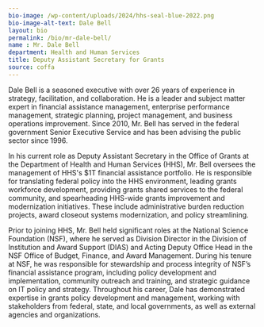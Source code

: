 ```yaml
---
bio-image: /wp-content/uploads/2024/hhs-seal-blue-2022.png
bio-image-alt-text: Dale Bell
layout: bio
permalink: /bio/mr-dale-bell/
name : Mr. Dale Bell
department: Health and Human Services
title: Deputy Assistant Secretary for Grants
source: coffa
---
```


<p>Dale Bell is a seasoned executive with over 26 years of experience in strategy, facilitation, and collaboration. He is a leader and subject matter expert in financial assistance management, enterprise performance management, strategic planning, project management, and business operations improvement. Since 2010, Mr. Bell has served in the federal government Senior Executive Service and has been advising the public sector since 1996.

In his current role as Deputy Assistant Secretary in the Office of Grants at the Department of Health and Human Services (HHS), Mr. Bell oversees the management of HHS's $1T financial assistance portfolio. He is responsible for translating federal policy into the HHS environment, leading grants workforce development, providing grants shared services to the federal community, and spearheading HHS-wide grants improvement and modernization initiatives. These include administrative burden reduction projects, award closeout systems modernization, and policy streamlining.

Prior to joining HHS, Mr. Bell held significant roles at the National Science Foundation (NSF), where he served as Division Director in the Division of Institution and Award Support (DIAS) and Acting Deputy Office Head in the NSF Office of Budget, Finance, and Award Management. During his tenure at NSF, he was responsible for stewardship and process integrity of NSF’s financial assistance program, including policy development and implementation, community outreach and training, and strategic guidance on IT policy and strategy. Throughout his career, Dale has demonstrated expertise in grants policy development and management, working with stakeholders from federal, state, and local governments, as well as external agencies and organizations.</p>